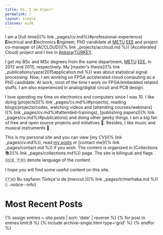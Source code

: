 ```yaml
---
title: Hi, I am Alper!
permalink: /
layout: single
classes: wide
---
```


I am a [full-time]({% link _pages/cv.md%}#professional-experience)
**E**lectrical and **E**lectronics **E**ngineer, PhD candidate at
[METU](https://www.metu.edu.tr/) [EEE](https://eee.metu.edu.tr/) and project
co-manager of [ACCLOUD]({% link
_projects/accloud.md %}) (Accelerated Cloud)
project and I live in
[Ankara](https://en.wikipedia.org/wiki/Ankara)/[TURKEY](https://en.wikipedia.org/wiki/Turkey).

I got my BSc and MSc degrees from the same department,
[METU](https://www.metu.edu.tr/) [EEE](https://eee.metu.edu.tr/), in 2012 and
2015, respectively. My [master's thesis]({% link
_publications/yazar2015application.md %}) was about statistical signal
processing. Now, I am working on FPGA accelerated cloud computing as a PhD
candidate. At work, most of the time I work on FPGA/embedded related stuffs. I
am also experienced in analog/digital circuit and PCB design.

I love spending my time on electronics and computers since I was 10. I like
doing [projects]({% link _pages/cv.md%}#projects), reading blogs/projects/codes,
watching videos and [attending courses/webinars]({% link
_pages/cv.md%}#attended-trainings), [publishing papers]({% link
_pages/cv.md%}#publications) and doing other geeky
things. I am a big fan of free and open source projects and initiatives 🐧.
Besides, I like music and musical instruments 🎵.

This is my personal site and you can view [my CV]({% link _pages/cv.md%}), read
[my posts](/log) or [contact me]({% link
_pages/contact.md %}) if you wish. The
content is organized in [Collections 📚]({% link _pages/collections.md%}) page.
The site is bilingual and flags (🇬🇧, 🇹🇷) denote language of the content.

I hope you will find some useful content on this site.

(🇹🇷) Bu sayfanın Türkçe'si de [mevcut.]({% link _pages/tr/merhaba.md %})
{: .notice--info}

# Most Recent Posts

<!-- markdownlint-capture -->
<!-- markdownlint-disable -->
<div class="grid__wrapper">
    {% assign entries = site.posts | sort: 'date' | reverse %}
    {% for post in entries limit:8 %}
        {% include archive-single.html type='grid' %}
    {% endfor %}
</div>
<!-- markdownlint-restore -->
